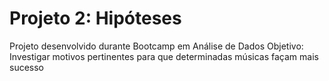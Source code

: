 # Projeto 2: Hipóteses
Projeto desenvolvido durante Bootcamp em Análise de Dados
Objetivo: Investigar motivos pertinentes para que determinadas músicas façam mais sucesso
